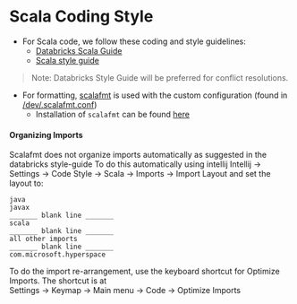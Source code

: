Scala Coding Style
===============

* For Scala code, we follow these coding and style guidelines:
    * [Databricks Scala Guide](https://github.com/databricks/scala-style-guide)
    * [Scala style guide](https://docs.scala-lang.org/style/)
> Note: Databricks Style Guide will be preferred for conflict resolutions.

* For formatting, [scalafmt](https://scalameta.org/scalafmt) is used with the custom configuration (found in [/dev/.scalafmt.conf](/dev/.scalafmt.conf))
  * Installation of `scalafmt` can be found [here](https://scalameta.org/scalafmt/docs/installation.html)

#### Organizing Imports
Scalafmt does not organize imports automatically as suggested in the databricks style-guide
To do this automatically using intellij
Intellij -> Settings -> Code Style -> Scala -> Imports -> Import Layout
and set the layout to:
```
java
javax
_______ blank line _______
scala
_______ blank line _______
all other imports
_______ blank line _______
com.microsoft.hyperspace
```
To do the import re-arrangement, use the keyboard shortcut for Optimize Imports.
The shortcut is at<br>
Settings -> Keymap -> Main menu -> Code -> Optimize Imports
